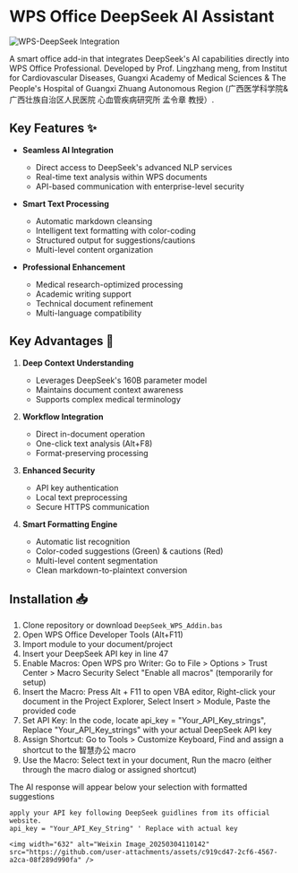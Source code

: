 # WPS Office DeepSeek AI Assistant

![WPS-DeepSeek Integration](https://via.placeholder.com/800x400.png?text=WPS+Office+%26+DeepSeek+AI+Integration)

A smart office add-in that integrates DeepSeek's AI capabilities directly into WPS Office Professional. Developed by Prof. Lingzhang meng, from Institut for Cardiovascular Diseases, Guangxi Academy of Medical Sciences & The People's Hospital of Guangxi Zhuang Autonomous Region (广西医学科学院&广西壮族自治区人民医院 心血管疾病研究所 孟令章 教授）.

## Key Features ✨

- **Seamless AI Integration**
  - Direct access to DeepSeek's advanced NLP services
  - Real-time text analysis within WPS documents
  - API-based communication with enterprise-level security

- **Smart Text Processing**
  - Automatic markdown cleansing
  - Intelligent text formatting with color-coding
  - Structured output for suggestions/cautions
  - Multi-level content organization

- **Professional Enhancement**
  - Medical research-optimized processing
  - Academic writing support
  - Technical document refinement
  - Multi-language compatibility

## Key Advantages 🚀

1. **Deep Context Understanding**
   - Leverages DeepSeek's 160B parameter model
   - Maintains document context awareness
   - Supports complex medical terminology

2. **Workflow Integration**
   - Direct in-document operation
   - One-click text analysis (Alt+F8)
   - Format-preserving processing

3. **Enhanced Security**
   - API key authentication
   - Local text preprocessing
   - Secure HTTPS communication

4. **Smart Formatting Engine**
   - Automatic list recognition
   - Color-coded suggestions (Green) & cautions (Red)
   - Multi-level content segmentation
   - Clean markdown-to-plaintext conversion

## Installation 📥

1. Clone repository or download `DeepSeek_WPS_Addin.bas`
2. Open WPS Office Developer Tools (Alt+F11)
3. Import module to your document/project
4. Insert your DeepSeek API key in line 47
5. Enable Macros:
   Open WPS pro Writer: Go to File > Options > Trust Center > Macro Security
   Select "Enable all macros" (temporarily for setup)
6. Insert the Macro:
   Press Alt + F11 to open VBA editor, Right-click your document in the Project Explorer, Select Insert > Module, Paste the provided code
8. Set API Key:
   In the code, locate api_key = "Your_API_Key_strings", Replace "Your_API_Key_strings" with your actual DeepSeek API key
9. Assign Shortcut:
   Go to Tools > Customize Keyboard, Find and assign a shortcut to the 智慧办公 macro
10. Use the Macro:
   Select text in your document, Run the macro (either through the macro dialog or assigned shortcut)

The AI response will appear below your selection with formatted suggestions

```vba
apply your API key following DeepSeek guidlines from its official website.
api_key = "Your_API_Key_String" ' Replace with actual key

<img width="632" alt="Weixin Image_20250304110142" src="https://github.com/user-attachments/assets/c919cd47-2cf6-4567-a2ca-08f289d990fa" />

